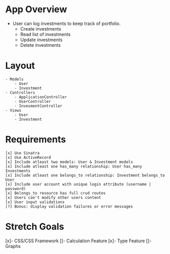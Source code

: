 # App Overview
- User can log investments to keep track of portfolio.
    - Create investments
    - Read list of investments
    - Update investments
    - Delete investments

# Layout
    - Models
        - User
        - Investment
    - Controllers
        - ApplicationController
        - UserController
        - InvesmentController
    - Views
        - User
        - Investment

# Requirements
    [x] Use Sinatra
    [x] Use ActiveRecord
    [x] Include atleast two models: User & Investment models
    [x] Include atleast one has_many relationship: User has_many Investments
    [x] Include atleast one belongs_to relationship: Investment belongs_to User
    [x] Include user account with unique login attribute (username | password)
    [x] Belongs_to resource has full crud routes
    [x] Users can't modify other users content
    [x] User input validations
    [?] Bonus: display validation failures or error messages

# Stretch Goals
[x]- CSS/CSS Framework
[]- Calculation Feature
[x]- Type Feature
[]- Graphs